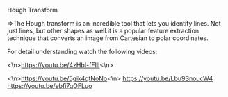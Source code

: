 Hough Transform

=>The Hough transform is an incredible tool that lets you identify lines. Not just lines, but other shapes as well.it is a popular feature extraction technique that converts an image from Cartesian to polar coordinates. 


For detail understanding watch the following videos:

<\n>https://youtu.be/4zHbI-fFIlI<\n>

<\n>https://youtu.be/5gik4qtNoNo<\n>
https://youtu.be/Lbu9SnoucW4
https://youtu.be/ebfi7qOFLuo
